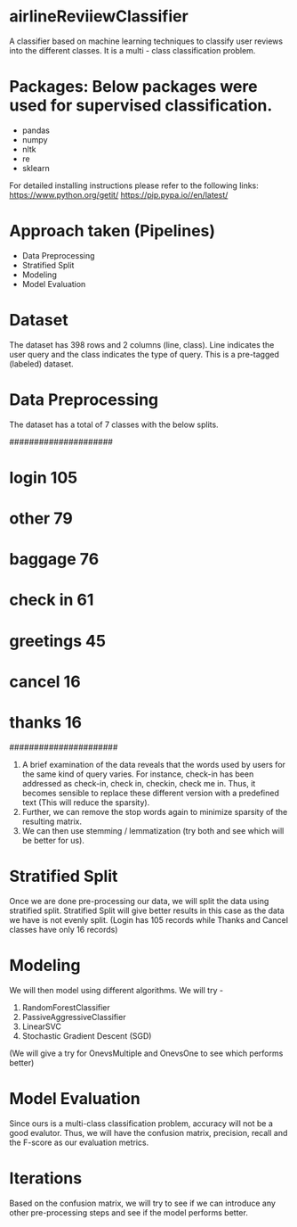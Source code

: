 # airlineReviiewClassifier
A classifier based on machine learning techniques to classify user reviews into the different classes. It is a multi - class classification problem. 

# Packages: Below packages were used for supervised classification.
 - pandas
 - numpy
 - nltk
 - re
 - sklearn

For detailed installing instructions please refer to the following links: 
https://www.python.org/getit/
https://pip.pypa.io//en/latest/

# Approach taken (Pipelines)
 - Data Preprocessing
 - Stratified Split
 - Modeling
 - Model Evaluation
 
# Dataset
The dataset has 398 rows and 2 columns (line, class). Line indicates the user query and the class indicates the type of query. This is a pre-tagged (labeled) dataset.

# Data Preprocessing
The dataset has a total of 7 classes with the below splits. 

#####################
# login        105     
# other         79
# baggage       76
# check in      61
# greetings     45
# cancel        16
# thanks        16
######################

1. A brief examination of the data reveals that the words used by users for the same kind of query varies. For instance, check-in has been addressed as check-in, check in, checkin, check me in. Thus, it becomes sensible to replace these different version with a predefined text (This will reduce the sparsity). 
2. Further, we can remove the stop words again to minimize sparsity of the resulting matrix. 
3. We can then use stemming / lemmatization (try both and see which will be better for us).

# Stratified Split
Once we are done pre-processing our data, we will split the data using stratified split. Stratified Split will give better results in this case as the data we have is not evenly split. (Login has 105 records while Thanks and Cancel classes have only 16 records) 

# Modeling
We will then model using different algorithms. We will try -
1. RandomForestClassifier
2. PassiveAggressiveClassifier
3. LinearSVC
4. Stochastic Gradient Descent (SGD)

(We will give a try for OnevsMultiple and OnevsOne to see which performs better)

# Model Evaluation
Since ours is a multi-class classification problem, accuracy will not be a good evalutor. Thus, we will have the confusion matrix, precision, recall and the F-score as our evaluation metrics. 

# Iterations
Based on the confusion matrix, we will try to see if we can introduce any other pre-processing steps and see if the model performs better. 
